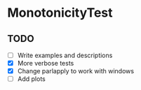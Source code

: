 # MonotonicityTest

## TODO

-   [ ] Write examples and descriptions
-   [x] More verbose tests
-   [x] Change parlapply to work with windows
-   [ ] Add plots
